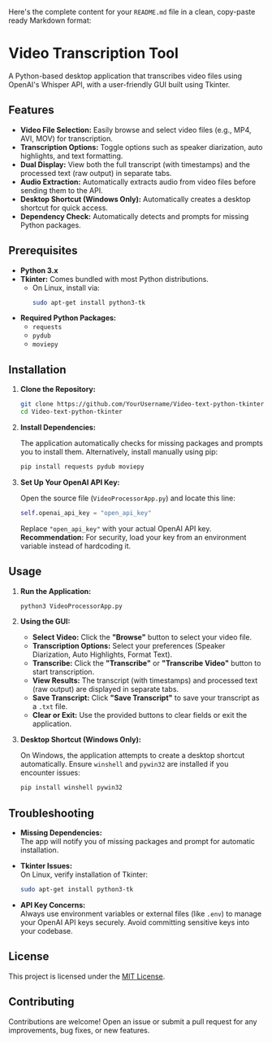 Here's the complete content for your `README.md` file in a clean, copy-paste ready Markdown format:

# Video Transcription Tool

A Python-based desktop application that transcribes video files using OpenAI's Whisper API, with a user-friendly GUI built using Tkinter.

## Features

- **Video File Selection:** Easily browse and select video files (e.g., MP4, AVI, MOV) for transcription.
- **Transcription Options:** Toggle options such as speaker diarization, auto highlights, and text formatting.
- **Dual Display:** View both the full transcript (with timestamps) and the processed text (raw output) in separate tabs.
- **Audio Extraction:** Automatically extracts audio from video files before sending them to the API.
- **Desktop Shortcut (Windows Only):** Automatically creates a desktop shortcut for quick access.
- **Dependency Check:** Automatically detects and prompts for missing Python packages.

## Prerequisites

- **Python 3.x**
- **Tkinter:** Comes bundled with most Python distributions.
  - On Linux, install via:  
    ```bash
    sudo apt-get install python3-tk
    ```
- **Required Python Packages:**
  - `requests`
  - `pydub`
  - `moviepy`

## Installation

1. **Clone the Repository:**

   ```bash
   git clone https://github.com/YourUsername/Video-text-python-tkinter.git
   cd Video-text-python-tkinter
   ```

2. **Install Dependencies:**

   The application automatically checks for missing packages and prompts you to install them. Alternatively, install manually using pip:

   ```bash
   pip install requests pydub moviepy
   ```

3. **Set Up Your OpenAI API Key:**

   Open the source file (`VideoProcessorApp.py`) and locate this line:

   ```python
   self.openai_api_key = "open_api_key"
   ```

   Replace `"open_api_key"` with your actual OpenAI API key.  
   **Recommendation:** For security, load your key from an environment variable instead of hardcoding it.

## Usage

1. **Run the Application:**

   ```bash
   python3 VideoProcessorApp.py
   ```

2. **Using the GUI:**

   - **Select Video:** Click the **"Browse"** button to select your video file.
   - **Transcription Options:** Select your preferences (Speaker Diarization, Auto Highlights, Format Text).
   - **Transcribe:** Click the **"Transcribe"** or **"Transcribe Video"** button to start transcription.
   - **View Results:** The transcript (with timestamps) and processed text (raw output) are displayed in separate tabs.
   - **Save Transcript:** Click **"Save Transcript"** to save your transcript as a `.txt` file.
   - **Clear or Exit:** Use the provided buttons to clear fields or exit the application.

3. **Desktop Shortcut (Windows Only):**

   On Windows, the application attempts to create a desktop shortcut automatically. Ensure `winshell` and `pywin32` are installed if you encounter issues:

   ```bash
   pip install winshell pywin32
   ```

## Troubleshooting

- **Missing Dependencies:**  
  The app will notify you of missing packages and prompt for automatic installation.

- **Tkinter Issues:**  
  On Linux, verify installation of Tkinter:

  ```bash
  sudo apt-get install python3-tk
  ```

- **API Key Concerns:**  
  Always use environment variables or external files (like `.env`) to manage your OpenAI API keys securely. Avoid committing sensitive keys into your codebase.

## License

This project is licensed under the [MIT License](LICENSE).

## Contributing

Contributions are welcome! Open an issue or submit a pull request for any improvements, bug fixes, or new features.
```